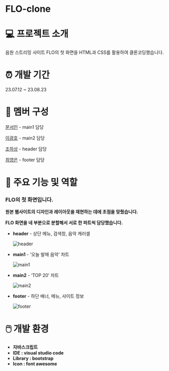 # FLO-clone

# 💻 프로젝트 소개
음원 스트리밍 사이트 FLO의 첫 화면을 HTML과 CSS를 활용하여 클론코딩했습니다.

# ⏰ 개발 기간
23.07.12 ~ 23.08.23

# 👥 멤버 구성
[문서인](https://github.com/seOingg) - main1 담당

[이광호](https://github.com/kwangHO00) - main2 담당

[조하상](https://github.com/230109) - header 담당

[최영은](https://github.com/YOUNG3UN) - footer 담당

# 📌 주요 기능 및 역할
### **FLO의 첫 화면입니다.**

**원본 웹사이트의 디자인과 레이아웃을 재현하는 데에 초점을 맞췄습니다.**

**FLO 화면을 네 부분으로 분할해서 서로 한 파트씩 담당했습니다.**

- **header** - 상단 메뉴, 검색창, 음악 캐러셀
  
    ![header](https://github.com/Frontend-Study-230622/FLO-clone/assets/77961304/2ba39025-e09e-466a-ad29-b1dd3334fb78)
  
- **main1** - ‘오늘 발매 음악’ 차트

    ![main1](https://github.com/Frontend-Study-230622/FLO-clone/assets/77961304/521e5382-d3fa-4634-9446-535f9798479c)


- **main2** - ‘TOP 20’ 차트

    ![main2](https://github.com/Frontend-Study-230622/FLO-clone/assets/77961304/dccc586f-426a-466f-9e0b-d3ec53fdfe62)


- **footer** - 하단 배너, 메뉴, 사이트 정보
    
    ![footer](https://github.com/Frontend-Study-230622/FLO-clone/assets/77961304/7c0cd6f5-56de-46b7-a30a-4948d54fb755)

# 🖱️ 개발 환경
- **자바스크립트**
- **IDE : visual studio code**
- **Library : bootstrap**
- **Icon : font awesome**
